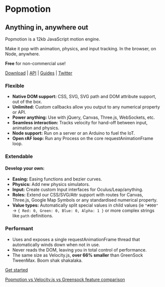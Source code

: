 # Popmotion

## Anything in, anywhere out

Popmotion is a 12kb JavaScript motion engine. 

Make it pop with animation, physics, and input tracking. In the browser, on Node, anywhere.

**Free** for non-commercial use!

[Download](http://popmotion.io/download) | [API](http://popmotion.io/api) | [Guides](http://popmotion.io/guides/get-started) | [Twitter](http://twitter.com/popmotionjs)

### Flexible
* **Native DOM support:** CSS, SVG, SVG path and DOM attribute support, out of the box.
* **Unlimited:** Custom callbacks allow you output to any numerical property or API.
* **Power anything:** Use with jQuery, Canvas, Three.js, WebSockets, etc.
* **Seamless interaction:** Tracks velocity for hand-off between input, animation and physics.
* **Node support:** Run on a server or an Arduino to fuel the IoT.
* **Open rAF loop:** Run any Process on the core requestAnimationFrame loop.

### Extendable
#### Develop your own:
* **Easing:** Easing functions and bezier curves.
* **Physics:** Add new physics simulators.
* **Input:** Create custom Input interfaces for Oculus/Leap/anything.
* **Roles:** Extend our CSS/SVG/Attr support with routes for Canvas, Three.js, Google Map Symbols or any standardised numerical property.
* **Value types:** Automatically split special values in child values (ie `"#000"` -> `{ Red: 0, Green: 0, Blue: 0, Alpha: 1 }` or more complex strings like `path` definitions.

### Performant
* Uses and exposes a single requestAnimationFrame thread that automatically winds down when not in use.
* Never reads the DOM, leaving you in total control of performance.
* The same size as Velocity.js, **over 66% smaller** than GreenSock TweenMax. Boom shak shakalaka.

[Get started](http://popmotion.io/guides/get-started)

[Popmotion vs Velocity.js vs Greensock feature comparison](http://popmotion.io/guides/feature-comparison)
